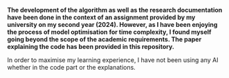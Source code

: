 **The development of the algorithm as well as the research documentation have been done in the context of an assignment provided by my university on my second year (2024). However, as I have been enjoying the process of model optimisation for time complexity, I found myself going beyond the scope of the academic requirements. The paper explaining the code has been provided in this repository.**

In order to maximise my learning experience, I have not been using any AI whether in the code part or the explanations.
